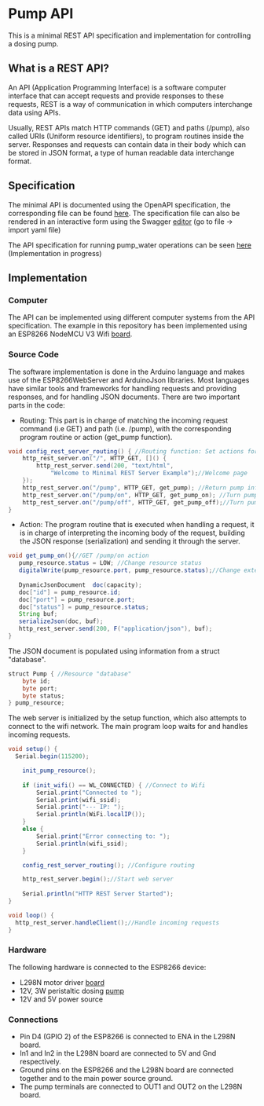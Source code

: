 # Pump API
This is a minimal REST API specification and implementation for controlling a dosing pump.

## What is a REST API?
An API (Application Programming Interface) is a software computer interface that can accept requests and provide responses to these requests, REST is a way of communication in which computers interchange data using APIs.

Usually, REST APIs match HTTP commands (GET) and paths (/pump), also called URIs (Uniform resource identifiers), to program routines inside the server. Responses and requests can contain data in their body which can be stored in JSON format, a type of human readable data interchange format.

## Specification
The minimal API is documented using the OpenAPI specification, the corresponding file can be found [here](/ESP8266/ESPMinPumpEx/minpumpapi.yaml). The specification file can also be rendered in an interactive form using the Swagger [editor](https://editor.swagger.io/) (go to file -> import yaml file)

The API specification for running pump_water operations can be seen [here](/Operations/pump_water/pump_waterapi.yaml) (Implementation in progress)

## Implementation

### Computer
The API can be implemented using different computer systems from the API specification. The example in this repository has been implemented using an ESP8266 NodeMCU V3 Wifi [board](http://prometec.org/communications/nodemcu/arduino-ide/).

### Source Code
The software implementation is done in the Arduino language and makes use of the ESP8266WebServer and ArduinoJson libraries.
Most languages have similar tools and frameworks for handling requests and providing 
responses, and for handling JSON documents. There are two important parts in the code:

* Routing: This part is in charge of matching the incoming request command (i.e GET) and path (i.e. /pump), with the corresponding program routine or action (get_pump function).

```java
void config_rest_server_routing() { //Routing function: Set actions for incoming commands and locations
    http_rest_server.on("/", HTTP_GET, []() {
        http_rest_server.send(200, "text/html",
            "Welcome to Minimal REST Server Example");//Welcome page
    });
    http_rest_server.on("/pump", HTTP_GET, get_pump); //Return pump info
    http_rest_server.on("/pump/on", HTTP_GET, get_pump_on); //Turn pump on and return status
    http_rest_server.on("/pump/off", HTTP_GET, get_pump_off);//Turn pump off and return status
}
```
* Action: The program routine that is executed when handling a request, it is in charge of interpreting the incoming body of the request, building the JSON response (serialization) and sending it through the server.

```java
void get_pump_on(){//GET /pump/on action
   pump_resource.status = LOW; //Change resource status
   digitalWrite(pump_resource.port, pump_resource.status);//Change external pin status
   
   DynamicJsonDocument  doc(capacity);
   doc["id"] = pump_resource.id;
   doc["port"] = pump_resource.port;
   doc["status"] = pump_resource.status;
   String buf;
   serializeJson(doc, buf);
   http_rest_server.send(200, F("application/json"), buf);
}
```
The JSON document is populated using information from a  struct "database".
```java
struct Pump { //Resource "database"
    byte id;
    byte port;
    byte status;
} pump_resource;
```

The web server is initialized by the setup function, which also attempts to connect to the wifi network. The main program loop waits for and handles incoming requests.

```java
void setup() {
  Serial.begin(115200);

    init_pump_resource();
    
    if (init_wifi() == WL_CONNECTED) { //Connect to Wifi
        Serial.print("Connected to ");
        Serial.print(wifi_ssid);
        Serial.print("--- IP: ");
        Serial.println(WiFi.localIP());
    }
    else {
        Serial.print("Error connecting to: ");
        Serial.println(wifi_ssid);
    }

    config_rest_server_routing(); //Configure routing

    http_rest_server.begin();//Start web server
    
    Serial.println("HTTP REST Server Started");
}

void loop() {
  http_rest_server.handleClient();//Handle incoming requests
}
```



### Hardware
The following hardware is connected to the ESP8266 device:
* L298N motor driver [board](https://howtomechatronics.com/tutorials/arduino/arduino-dc-motor-control-tutorial-l298n-pwm-h-bridge/)
* 12V, 3W peristaltic dosing [pump](https://www.adafruit.com/product/1150)
* 12V and 5V power source

### Connections
* Pin D4 (GPIO 2) of the ESP8266 is connected to ENA in the L298N board.
* In1 and In2 in the L298N board are connected to 5V and Gnd respectively.
* Ground pins on the ESP8266 and the L298N board are connected together and to the main power source ground.
* The pump terminals are connected to OUT1 and OUT2 on the L298N board.


